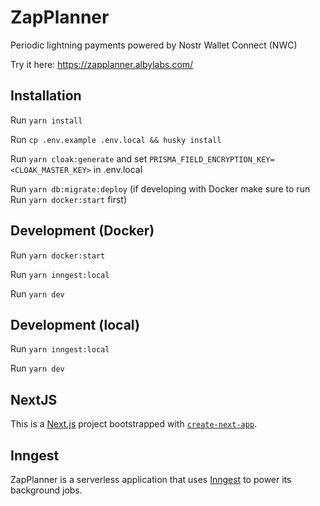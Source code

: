 # ZapPlanner

Periodic lightning payments powered by Nostr Wallet Connect (NWC)

Try it here: https://zapplanner.albylabs.com/

## Installation

Run `yarn install`

Run `cp .env.example .env.local && husky install`

Run `yarn cloak:generate` and set `PRISMA_FIELD_ENCRYPTION_KEY=<CLOAK_MASTER_KEY>` in .env.local

Run `yarn db:migrate:deploy` (if developing with Docker make sure to run Run `yarn docker:start` first)

## Development (Docker)

Run `yarn docker:start`

Run `yarn inngest:local`

Run `yarn dev`

## Development (local)

Run `yarn inngest:local`

Run `yarn dev`

## NextJS

This is a [Next.js](https://nextjs.org/) project bootstrapped with [`create-next-app`](https://github.com/vercel/next.js/tree/canary/packages/create-next-app).

## Inngest

ZapPlanner is a serverless application that uses [Inngest](https://www.inngest.com/) to power its background jobs.
